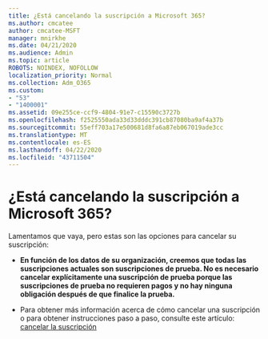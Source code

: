 ```yaml
---
title: ¿Está cancelando la suscripción a Microsoft 365?
ms.author: cmcatee
author: cmcatee-MSFT
manager: mnirkhe
ms.date: 04/21/2020
ms.audience: Admin
ms.topic: article
ROBOTS: NOINDEX, NOFOLLOW
localization_priority: Normal
ms.collection: Adm_O365
ms.custom:
- "53"
- "1400001"
ms.assetid: 09e255ce-ccf9-4804-91e7-c15590c3727b
ms.openlocfilehash: f2525550ada33d33dddc391cb87080ba9af4a37b
ms.sourcegitcommit: 55eff703a17e500681d8fa6a87eb067019ade3cc
ms.translationtype: MT
ms.contentlocale: es-ES
ms.lasthandoff: 04/22/2020
ms.locfileid: "43711504"
---
```

# <a name="canceling-your-microsoft-365-subscription"></a>¿Está cancelando la suscripción a Microsoft 365?

Lamentamos que vaya, pero estas son las opciones para cancelar su suscripción:
  
- **En función de los datos de su organización, creemos que todas las suscripciones actuales son suscripciones de prueba. No es necesario cancelar explícitamente una suscripción de prueba porque las suscripciones de prueba no requieren pagos y no hay ninguna obligación después de que finalice la prueba.**

- Para obtener más información acerca de cómo cancelar una suscripción o para obtener instrucciones paso a paso, consulte este artículo: [cancelar la suscripción](https://docs.microsoft.com/office365/admin/subscriptions-and-billing/cancel-your-subscription)